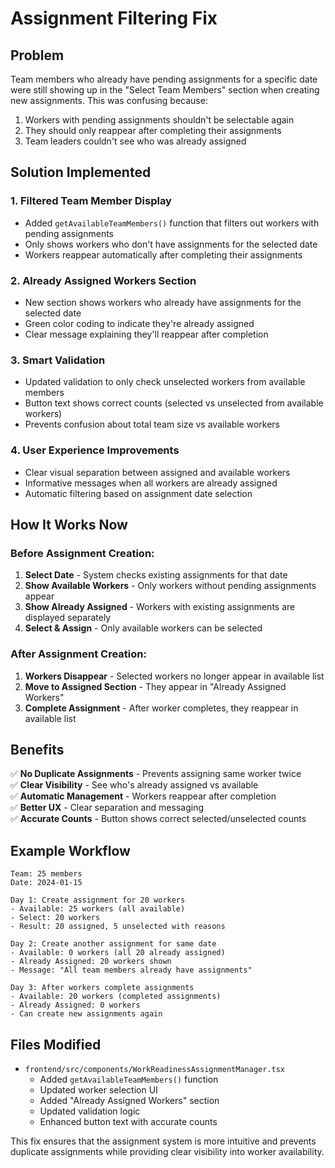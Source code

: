 # Assignment Filtering Fix

## Problem
Team members who already have pending assignments for a specific date were still showing up in the "Select Team Members" section when creating new assignments. This was confusing because:

1. Workers with pending assignments shouldn't be selectable again
2. They should only reappear after completing their assignments
3. Team leaders couldn't see who was already assigned

## Solution Implemented

### 1. **Filtered Team Member Display**
- Added `getAvailableTeamMembers()` function that filters out workers with pending assignments
- Only shows workers who don't have assignments for the selected date
- Workers reappear automatically after completing their assignments

### 2. **Already Assigned Workers Section**
- New section shows workers who already have assignments for the selected date
- Green color coding to indicate they're already assigned
- Clear message explaining they'll reappear after completion

### 3. **Smart Validation**
- Updated validation to only check unselected workers from available members
- Button text shows correct counts (selected vs unselected from available workers)
- Prevents confusion about total team size vs available workers

### 4. **User Experience Improvements**
- Clear visual separation between assigned and available workers
- Informative messages when all workers are already assigned
- Automatic filtering based on assignment date selection

## How It Works Now

### Before Assignment Creation:
1. **Select Date** - System checks existing assignments for that date
2. **Show Available Workers** - Only workers without pending assignments appear
3. **Show Already Assigned** - Workers with existing assignments are displayed separately
4. **Select & Assign** - Only available workers can be selected

### After Assignment Creation:
1. **Workers Disappear** - Selected workers no longer appear in available list
2. **Move to Assigned Section** - They appear in "Already Assigned Workers"
3. **Complete Assignment** - After worker completes, they reappear in available list

## Benefits
✅ **No Duplicate Assignments** - Prevents assigning same worker twice  
✅ **Clear Visibility** - See who's already assigned vs available  
✅ **Automatic Management** - Workers reappear after completion  
✅ **Better UX** - Clear separation and messaging  
✅ **Accurate Counts** - Button shows correct selected/unselected counts  

## Example Workflow
```
Team: 25 members
Date: 2024-01-15

Day 1: Create assignment for 20 workers
- Available: 25 workers (all available)
- Select: 20 workers
- Result: 20 assigned, 5 unselected with reasons

Day 2: Create another assignment for same date
- Available: 0 workers (all 20 already assigned)
- Already Assigned: 20 workers shown
- Message: "All team members already have assignments"

Day 3: After workers complete assignments
- Available: 20 workers (completed assignments)
- Already Assigned: 0 workers
- Can create new assignments again
```

## Files Modified
- `frontend/src/components/WorkReadinessAssignmentManager.tsx`
  - Added `getAvailableTeamMembers()` function
  - Updated worker selection UI
  - Added "Already Assigned Workers" section
  - Updated validation logic
  - Enhanced button text with accurate counts

This fix ensures that the assignment system is more intuitive and prevents duplicate assignments while providing clear visibility into worker availability.













